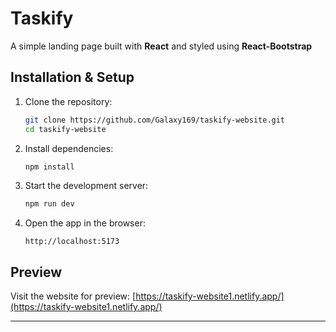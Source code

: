 # Taskify

A simple landing page built with **React** and styled using **React-Bootstrap**

## Installation & Setup

1. Clone the repository:
   ```sh
   git clone https://github.com/Galaxy169/taskify-website.git
   cd taskify-website
   ```
2. Install dependencies:
   ```sh
   npm install
   ```
3. Start the development server:
   ```sh
   npm run dev
   ```
4. Open the app in the browser:
   ```
   http://localhost:5173
   ```


## Preview
Visit the website for preview: [https://taskify-website1.netlify.app/](https://taskify-website1.netlify.app/)

---